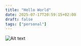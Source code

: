 ```yaml
---
title: "Hello World"
date: 2025-07-17T20:59:15+02:00
draft: false
tags: ["personal"]
---
```


![Alt text](/img/ohno.gif)
